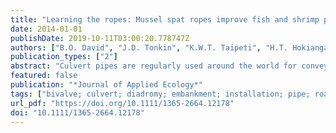 ```yaml
---
title: "Learning the ropes: Mussel spat ropes improve fish and shrimp passage through culverts"
date: 2014-01-01
publishDate: 2019-10-11T03:00:20.778747Z
authors: ["B.O. David", "J.D. Tonkin", "K.W.T. Taipeti", "H.T. Hokianga"]
publication_types: ["2"]
abstract: "Culvert pipes are regularly used around the world for conveying stream flows underground, through embankments or under road crossings. Installation of these features can have significant negative effects on the passage of freshwater biota and potentially exclude many species from large areas of river networks. We investigated the installation of mussel spat ropes as a potentially rapid and cost-effective tool for improving passage of freshwater biota through culvert pipes where internal barrel conditions impede passage. We assessed passage success for two fish species, juvenile rainbow trout Oncorhynchus mykiss (Walbaum 1972) and adult inanga Galaxias maculatus (Jenyns 1842), and one migratory shrimp, Paratya curvirostris (Heller 1862), through culverts of differing length (3 and 6 m), slope (1·5 and 3$deg$) and flow (0·24 and 0·75 L s-1). We hypothesized that ropes would enhance the passage success of these three species, but success rates would differ between species and trial combinations. Ropes resulted in a reduced water velocity within culvert barrels and significantly improved passage success for all three species. Shrimp benefited most by the presence of ropes, being unable to negotiate any of the pipe combinations in their absence, but exhibiting varying rates of success across all combinations with their presence. Both G. maculatus and O. mykiss were able to negotiate some of the non-roped pipe combinations, but as the level of difficulty increased, successful passage was only achieved with the ropes present. Synthesis and applications. We conclude that this relatively inexpensive and easy-to-install tool has the potential to substantially improve passage for a range of aquatic biota through various culvert scenarios. We consider that ropes would be particularly useful in situations where internal culvert access is difficult and where various culvert parameters (slope, flow, length) result in internal barrel hydraulics that would normally limit or exclude passage of aquatic biota."
featured: false
publication: "*Journal of Applied Ecology*"
tags: ["bivalve; culvert; diadromy; embankment; installation; pipe; road transport; salmonid; streamflow", "Decapoda (Crustacea); Galaxias maculatus; Oncorhynchus mykiss; Paratya curvirostris"]
url_pdf: "https://doi.org/10.1111/1365-2664.12178"
doi: "10.1111/1365-2664.12178"
---
```


